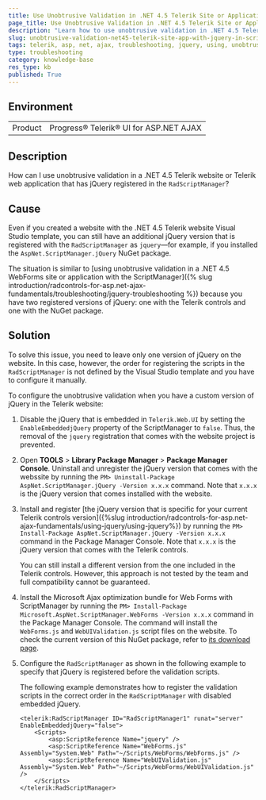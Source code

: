 ```yaml
---
title: Use Unobtrusive Validation in .NET 4.5 Telerik Site or Application with jQuery Registered in ScriptManager
page_title: Use Unobtrusive Validation in .NET 4.5 Telerik Site or Application with jQuery Registered in ScriptManager
description: "Learn how to use unobtrusive validation in .NET 4.5 Telerik website or web application that has jQuery registered in the RadScriptManager."
slug: unobtrusive-validation-net45-telerik-site-app-with-jquery-in-scriptmanager
tags: telerik, asp, net, ajax, troubleshooting, jquery, using, unobtrusive, validation, in, .net, 4.5, telerik, web, site, application, app, with, registered, in, radscriptmanager
type: troubleshooting
category: knowledge-base
res_type: kb
published: True
---
```


## Environment

<table>
	<tbody>
		<tr>
			<td>Product</td>
			<td>Progress® Telerik® UI for ASP.NET AJAX</td>
		</tr>
	</tbody>
</table>

## Description

How can I use unobtrusive validation in a .NET 4.5 Telerik website or Telerik web application that has jQuery registered in the `RadScriptManager`?

## Cause

Even if you created a website with the .NET 4.5 Telerik website Visual Studio template, you can still have an additional jQuery version that is registered with the `RadScriptManager` as `jquery`&mdash;for example, if you installed the `AspNet.ScriptManager.jQuery` NuGet package.

The situation is similar to [using unobtrusive validation in a .NET 4.5 WebForms site or application with the ScriptManager]({% slug introduction/radcontrols-for-asp.net-ajax-fundamentals/troubleshooting/jquery-troubleshooting %}) because you have two registered versions of jQuery: one with the Telerik controls and one with the NuGet package.

## Solution

To solve this issue, you need to leave only one version of jQuery on the website. In this case, however, the order for registering the scripts in the `RadScriptManager` is not defined by the Visual Studio template and you have to configure it manually.

To configure the unobtrusive validation when you have a custom version of jQuery in the Telerik website:

1. Disable the jQuery that is embedded in `Telerik.Web.UI` by setting the `EnableEmbeddedjQuery` property of the ScriptManager to `false`. Thus, the removal of the `jquery` registration that comes with the website project is prevented.

1. Open **TOOLS** > **Library Package Manager** > **Package Manager Console**. Uninstall and unregister the jQuery version that comes with the webssite by running the `PM> Uninstall-Package AspNet.ScriptManager.jQuery -Version x.x.x` command. Note that `x.x.x` is the jQuery version that comes installed with the website.

1. Install and register [the jQuery version that is specific for your current Telerik controls version]({%slug introduction/radcontrols-for-asp.net-ajax-fundamentals/using-jquery/using-jquery%}) by running the `PM> Install-Package AspNet.ScriptManager.jQuery -Version x.x.x` command in the Package Manager Console. Note that `x.x.x` is the jQuery version that comes with the Telerik controls.

	You can still install a different version from the one included in the Telerik controls. However, this approach is not tested by the team and full compatibility cannot be guaranteed.

1. Install the Microsoft Ajax optimization bundle for Web Forms with ScriptManager by running the `PM> Install-Package Microsoft.AspNet.ScriptManager.WebForms -Version x.x.x` command in the Package Manager Console. The command will install the `WebForms.js` and `WebUIValidation.js` script files on the website. To check the current version of this NuGet package, refer to [its download page](https://www.nuget.org/packages/Microsoft.AspNet.ScriptManager.WebForms).

1. Configure the `RadScriptManager` as shown in the following example to specify that jQuery is registered before the validation scripts.

	The following example demonstrates how to register the validation scripts in the correct order in the `RadScriptManager` with disabled embedded jQuery.

	````ASP.NET
	<telerik:RadScriptManager ID="RadScriptManager1" runat="server" EnableEmbeddedjQuery="false">
	    <Scripts>
	        <asp:ScriptReference Name="jquery" />
	        <asp:ScriptReference Name="WebForms.js" Assembly="System.Web" Path="~/Scripts/WebForms/WebForms.js" />
	        <asp:ScriptReference Name="WebUIValidation.js" Assembly="System.Web" Path="~/Scripts/WebForms/WebUIValidation.js" />
	    </Scripts>
	</telerik:RadScriptManager>
	````

 
